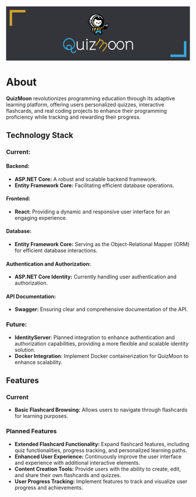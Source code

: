 
![](https://raw.githubusercontent.com/Oskar24/quizmoon/main/assets/Astro_baner.png)

# About
   **QuizMoon** revolutionizes programming education through its adaptive learning platform, offering users personalized quizzes, interactive flashcards, and real coding projects to enhance their programming proficiency while tracking and rewarding their progress.

## Technology Stack
### Current:
#### Backend:
- **ASP.NET Core:** A robust and scalable backend framework.
- **Entity Framework Core:** Facilitating efficient database operations.

#### Frontend:
- **React:** Providing a dynamic and responsive user interface for an engaging experience.

#### Database:
- **Entity Framework Core:** Serving as the Object-Relational Mapper (ORM) for efficient database interactions.

#### Authentication and Authorization:
- **ASP.NET Core Identity:** Currently handling user authentication and authorization.

#### API Documentation:
- **Swagger:** Ensuring clear and comprehensive documentation of the API.

### Future:
- **IdentityServer**: Planned integration to enhance authentication and authorization capabilities, providing a more flexible and scalable identity solution.
- **Docker Integration**: Implement Docker containerization for QuizMoon to enhance scalability.

## Features
### Current
- **Basic Flashcard Browsing:** Allows users to navigate through flashcards for learning purposes.
    
### Planned Features
- **Extended Flashcard Functionality:** Expand flashcard features, including quiz functionalities, progress tracking, and personalized learning paths.
- **Enhanced User Experience:** Continuously improve the user interface and experience with additional interactive elements.
- **Content Creation Tools:** Provide users with the ability to create, edit, and share their own flashcards and quizzes.
- **User Progress Tracking:** Implement features to track and visualize user progress and achievements.
